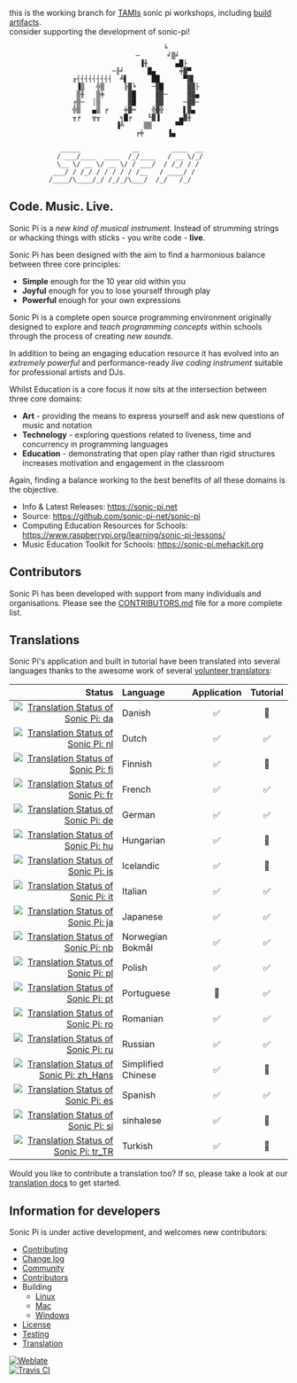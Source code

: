 this is the working branch for [TAMIs](https://telavivmakers.org/music) sonic pi workshops, including [build artifacts](https://github.com/telavivmakers/sonic-pi/actions).   
consider supporting the development of sonic-pi!  

                                           
                                           ╘
                                    ─       ╛▒╛
                                     ▐╫       ▄█├
                              ─╟╛      █▄      ╪▓▀
                    ╓┤┤┤┤┤┤┤┤┤  ╩▌      ██      ▀▓▌
                     ▐▒   ╬▒     ╟▓╘    ─▓█      ▓▓├
                     ▒╫   ▒╪      ▓█     ▓▓─     ▓▓▄
                    ╒▒─  │▒       ▓█     ▓▓     ─▓▓─
                    ╬▒   ▄▒ ╒    ╪▓═    ╬▓╬     ▌▓▄
                    ╥╒   ╦╥     ╕█╒    ╙▓▐     ▄▓╫
                               ▐╩     ▒▒      ▀▀
                                    ╒╪      ▐▄

                 _____             __        ____  __
                / ___/____  ____  /_/____   / __ \/_/
                \__ \/ __ \/ __ \/ / ___/  / /_/ / /
               ___/ / /_/ / / / / / /__   / ____/ /
              /____/\____/_/ /_/_/\___/  /_/   /_/


## Code. Music. Live.

Sonic Pi is a *new kind of musical instrument*. Instead of strumming
strings or whacking things with sticks - you write code - **live**.

Sonic Pi has been designed with the aim to find a harmonious balance
between three core principles:

* **Simple** enough for the 10 year old within you
* **Joyful** enough for you to lose yourself through play
* **Powerful** enough for your own expressions

Sonic Pi is a complete open source programming environment originally
designed to explore and *teach programming concepts* within schools through
the process of creating *new sounds*.

In addition to being an engaging education resource it has evolved into
an *extremely powerful* and performance-ready *live coding instrument* suitable
for professional artists and DJs.

Whilst Education is a core focus it now sits at the intersection
between three core domains:

* **Art** - providing the means to express yourself and ask new questions of music and notation
* **Technology** - exploring questions related to liveness, time and concurrency in programming languages
* **Education**  - demonstrating that open play rather than rigid structures increases motivation and engagement in the classroom

Again, finding a balance working to the best benefits of all these
domains is the objective.


* Info & Latest Releases: https://sonic-pi.net
* Source: https://github.com/sonic-pi-net/sonic-pi
* Computing Education Resources for Schools: https://www.raspberrypi.org/learning/sonic-pi-lessons/
* Music Education Toolkit for Schools: https://sonic-pi.mehackit.org

## Contributors

Sonic Pi has been developed with support from many individuals and organisations. Please see the [CONTRIBUTORS.md](https://github.com/samaaron/sonic-pi/blob/main/CONTRIBUTORS.md) file for a more complete list.

## Translations

Sonic Pi's application and built in tutorial have been translated into several languages thanks to the awesome work of several [volunteer translators](CONTRIBUTORS.md#translation):

Status                                                                                                                                                       | Language            | Application        | Tutorial
-----------------------------------------------------------------------------------------------------------------------------------------------------------: | :------------------ | :----------------: | :----------------:
[![Translation Status of Sonic Pi: da](https://hosted.weblate.org/widgets/sonic-pi/da/svg-badge.svg)](https://hosted.weblate.org/engage/sonic-pi/)           | Danish              | :white_check_mark: | :red_circle:
[![Translation Status of Sonic Pi: nl](https://hosted.weblate.org/widgets/sonic-pi/nl/svg-badge.svg)](https://hosted.weblate.org/engage/sonic-pi/)           | Dutch               | :white_check_mark: | :white_check_mark:
[![Translation Status of Sonic Pi: fi](https://hosted.weblate.org/widgets/sonic-pi/fi/svg-badge.svg)](https://hosted.weblate.org/engage/sonic-pi/)           | Finnish             | :white_check_mark: | :red_circle:
[![Translation Status of Sonic Pi: fr](https://hosted.weblate.org/widgets/sonic-pi/fr/svg-badge.svg)](https://hosted.weblate.org/engage/sonic-pi/)           | French              | :white_check_mark: | :white_check_mark:
[![Translation Status of Sonic Pi: de](https://hosted.weblate.org/widgets/sonic-pi/de/svg-badge.svg)](https://hosted.weblate.org/engage/sonic-pi/)           | German              | :white_check_mark: | :white_check_mark:
[![Translation Status of Sonic Pi: hu](https://hosted.weblate.org/widgets/sonic-pi/hu/svg-badge.svg)](https://hosted.weblate.org/engage/sonic-pi/)           | Hungarian           | :white_check_mark: | :red_circle:
[![Translation Status of Sonic Pi: is](https://hosted.weblate.org/widgets/sonic-pi/is/svg-badge.svg)](https://hosted.weblate.org/engage/sonic-pi/)           | Icelandic           | :white_check_mark: | :red_circle:
[![Translation Status of Sonic Pi: it](https://hosted.weblate.org/widgets/sonic-pi/it/svg-badge.svg)](https://hosted.weblate.org/engage/sonic-pi/)           | Italian             | :white_check_mark: | :white_check_mark:
[![Translation Status of Sonic Pi: ja](https://hosted.weblate.org/widgets/sonic-pi/ja/svg-badge.svg)](https://hosted.weblate.org/engage/sonic-pi/)           | Japanese            | :white_check_mark: | :white_check_mark:
[![Translation Status of Sonic Pi: nb](https://hosted.weblate.org/widgets/sonic-pi/nb/svg-badge.svg)](https://hosted.weblate.org/engage/sonic-pi/)           | Norwegian Bokmål    | :white_check_mark: | :white_check_mark:
[![Translation Status of Sonic Pi: pl](https://hosted.weblate.org/widgets/sonic-pi/pl/svg-badge.svg)](https://hosted.weblate.org/engage/sonic-pi/)           | Polish              | :white_check_mark: | :white_check_mark:
[![Translation Status of Sonic Pi: pt](https://hosted.weblate.org/widgets/sonic-pi/pt/svg-badge.svg)](https://hosted.weblate.org/engage/sonic-pi/)           | Portuguese          | :red_circle:       | :white_check_mark:
[![Translation Status of Sonic Pi: ro](https://hosted.weblate.org/widgets/sonic-pi/ro/svg-badge.svg)](https://hosted.weblate.org/engage/sonic-pi/)           | Romanian            | :white_check_mark: | :white_check_mark:
[![Translation Status of Sonic Pi: ru](https://hosted.weblate.org/widgets/sonic-pi/ru/svg-badge.svg)](https://hosted.weblate.org/engage/sonic-pi/)           | Russian             | :white_check_mark: | :white_check_mark:
[![Translation Status of Sonic Pi: zh_Hans](https://hosted.weblate.org/widgets/sonic-pi/zh_Hans/svg-badge.svg)](https://hosted.weblate.org/engage/sonic-pi/) | Simplified Chinese  | :white_check_mark: | :red_circle:
[![Translation Status of Sonic Pi: es](https://hosted.weblate.org/widgets/sonic-pi/es/svg-badge.svg)](https://hosted.weblate.org/engage/sonic-pi/)           | Spanish             | :white_check_mark: | :white_check_mark:
[![Translation Status of Sonic Pi: si](https://hosted.weblate.org/widgets/sonic-pi/si/svg-badge.svg)](https://hosted.weblate.org/engage/sonic-pi/)           | sinhalese           | :white_check_mark: | :red_circle:
[![Translation Status of Sonic Pi: tr_TR](https://hosted.weblate.org/widgets/sonic-pi/tr_TR/svg-badge.svg)](https://hosted.weblate.org/engage/sonic-pi/) | Turkish             | :white_check_mark: | :red_circle:

Would you like to contribute a translation too? If so, please take a look at our [translation docs](https://github.com/samaaron/sonic-pi/blob/main/TRANSLATION.md) to get started.

## Information for developers

Sonic Pi is under active development, and welcomes new contributors:

* [Contributing](CONTRIBUTING.md)
* [Change log](CHANGELOG.md)
* [Community](COMMUNITY.md)
* [Contributors](CONTRIBUTORS.md)
* Building
  - [Linux](BUILD-LINUX.md)
  - [Mac](BUILD-MAC.md)
  - [Windows](BUILD-WINDOWS.md)
* [License](LICENSE.md)
* [Testing](TESTING.md)
* [Translation](TRANSLATION.md)

[![Weblate](https://hosted.weblate.org/widgets/sonic-pi/-/svg-badge.svg)](https://hosted.weblate.org/engage/sonic-pi/)
<br/>
[![Travis CI](https://travis-ci.org/samaaron/sonic-pi.svg?branch=main)](https://travis-ci.org/samaaron/sonic-pi)
<br/> 
